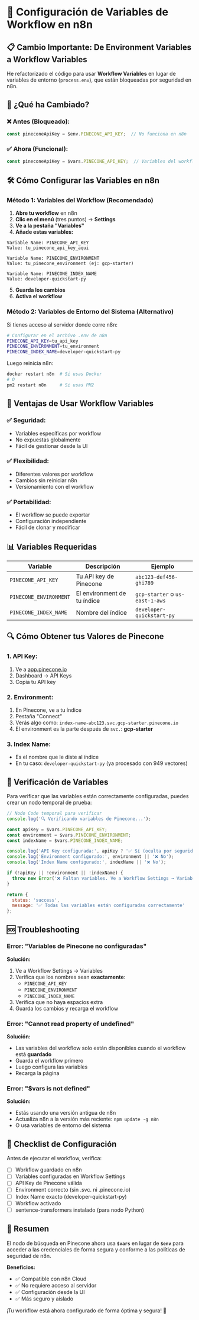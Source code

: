 # 🔐 Configuración de Variables de Workflow en n8n

## 📋 Cambio Importante: De Environment Variables a Workflow Variables

He refactorizado el código para usar **Workflow Variables** en lugar de variables de entorno (`process.env`), que están bloqueadas por seguridad en n8n.

## 🔄 ¿Qué ha Cambiado?

### ❌ Antes (Bloqueado):
```javascript
const pineconeApiKey = $env.PINECONE_API_KEY;  // No funciona en n8n
```

### ✅ Ahora (Funcional):
```javascript
const pineconeApiKey = $vars.PINECONE_API_KEY;  // Variables del workflow
```

## 🛠️ Cómo Configurar las Variables en n8n

### Método 1: Variables del Workflow (Recomendado)

1. **Abre tu workflow** en n8n
2. **Clic en el menú** (tres puntos) → **Settings**
3. **Ve a la pestaña "Variables"**
4. **Añade estas variables:**

```
Variable Name: PINECONE_API_KEY
Value: tu_pinecone_api_key_aqui

Variable Name: PINECONE_ENVIRONMENT
Value: tu_pinecone_environment (ej: gcp-starter)

Variable Name: PINECONE_INDEX_NAME
Value: developer-quickstart-py
```

5. **Guarda los cambios**
6. **Activa el workflow**

### Método 2: Variables de Entorno del Sistema (Alternativo)

Si tienes acceso al servidor donde corre n8n:

```bash
# Configurar en el archivo .env de n8n
PINECONE_API_KEY=tu_api_key
PINECONE_ENVIRONMENT=tu_environment
PINECONE_INDEX_NAME=developer-quickstart-py
```

Luego reinicia n8n:
```bash
docker restart n8n  # Si usas Docker
# O
pm2 restart n8n     # Si usas PM2
```

## 🔐 Ventajas de Usar Workflow Variables

### ✅ Seguridad:
- Variables específicas por workflow
- No expuestas globalmente
- Fácil de gestionar desde la UI

### ✅ Flexibilidad:
- Diferentes valores por workflow
- Cambios sin reiniciar n8n
- Versionamiento con el workflow

### ✅ Portabilidad:
- El workflow se puede exportar
- Configuración independiente
- Fácil de clonar y modificar

## 📊 Variables Requeridas

| Variable | Descripción | Ejemplo |
|----------|-------------|---------|
| `PINECONE_API_KEY` | Tu API key de Pinecone | `abc123-def456-ghi789` |
| `PINECONE_ENVIRONMENT` | El environment de tu índice | `gcp-starter` o `us-east-1-aws` |
| `PINECONE_INDEX_NAME` | Nombre del índice | `developer-quickstart-py` |

## 🔍 Cómo Obtener tus Valores de Pinecone

### 1. API Key:
1. Ve a [app.pinecone.io](https://app.pinecone.io/)
2. Dashboard → API Keys
3. Copia tu API key

### 2. Environment:
1. En Pinecone, ve a tu índice
2. Pestaña "Connect"
3. Verás algo como: `index-name-abc123.svc.gcp-starter.pinecone.io`
4. El environment es la parte después de `svc.`: **gcp-starter**

### 3. Index Name:
- Es el nombre que le diste al índice
- En tu caso: `developer-quickstart-py` (ya procesado con 949 vectores)

## 🧪 Verificación de Variables

Para verificar que las variables están correctamente configuradas, puedes crear un nodo temporal de prueba:

```javascript
// Nodo Code temporal para verificar
console.log('🔍 Verificando variables de Pinecone...');

const apiKey = $vars.PINECONE_API_KEY;
const environment = $vars.PINECONE_ENVIRONMENT;
const indexName = $vars.PINECONE_INDEX_NAME;

console.log('API Key configurada:', apiKey ? '✅ Sí (oculta por seguridad)' : '❌ No');
console.log('Environment configurado:', environment || '❌ No');
console.log('Index Name configurado:', indexName || '❌ No');

if (!apiKey || !environment || !indexName) {
  throw new Error('❌ Faltan variables. Ve a Workflow Settings → Variables');
}

return {
  status: 'success',
  message: '✅ Todas las variables están configuradas correctamente'
};
```

## 🆘 Troubleshooting

### Error: "Variables de Pinecone no configuradas"

**Solución:**
1. Ve a Workflow Settings → Variables
2. Verifica que los nombres sean **exactamente**:
   - `PINECONE_API_KEY`
   - `PINECONE_ENVIRONMENT`
   - `PINECONE_INDEX_NAME`
3. Verifica que no haya espacios extra
4. Guarda los cambios y recarga el workflow

### Error: "Cannot read property of undefined"

**Solución:**
- Las variables del workflow solo están disponibles cuando el workflow está **guardado**
- Guarda el workflow primero
- Luego configura las variables
- Recarga la página

### Error: "$vars is not defined"

**Solución:**
- Estás usando una versión antigua de n8n
- Actualiza n8n a la versión más reciente: `npm update -g n8n`
- O usa variables de entorno del sistema

## 📝 Checklist de Configuración

Antes de ejecutar el workflow, verifica:

- [ ] Workflow guardado en n8n
- [ ] Variables configuradas en Workflow Settings
- [ ] API Key de Pinecone válida
- [ ] Environment correcto (sin .svc. ni .pinecone.io)
- [ ] Index Name exacto (developer-quickstart-py)
- [ ] Workflow activado
- [ ] sentence-transformers instalado (para nodo Python)

## 🎯 Resumen

El nodo de búsqueda en Pinecone ahora usa **`$vars`** en lugar de **`$env`** para acceder a las credenciales de forma segura y conforme a las políticas de seguridad de n8n.

**Beneficios:**
- ✅ Compatible con n8n Cloud
- ✅ No requiere acceso al servidor
- ✅ Configuración desde la UI
- ✅ Más seguro y aislado

¡Tu workflow está ahora configurado de forma óptima y segura! 🎉